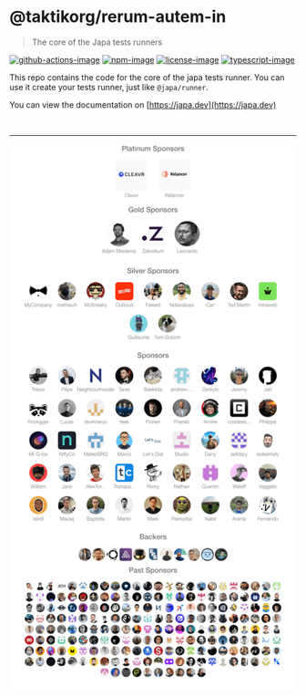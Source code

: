 # @taktikorg/rerum-autem-in
> The core of the Japa tests runners

[![github-actions-image]][github-actions-url] [![npm-image]][npm-url] [![license-image]][license-url] [![typescript-image]][typescript-url]

This repo contains the code for the core of the japa tests runner. You can use it create your tests runner, just like `@japa/runner`.

You can view the documentation on [https://japa.dev](https://japa.dev)

[github-actions-image]: https://img.shields.io/github/actions/workflow/status/taktikorg/rerum-autem-in/checks.yml?style=for-the-badge

[github-actions-url]: https://github.com/taktikorg/rerum-autem-in/actions/workflows/checks.yml "github-actions"

[npm-image]: https://img.shields.io/npm/v/@taktikorg/rerum-autem-in.svg?style=for-the-badge&logo=npm
[npm-url]: https://npmjs.org/package/@taktikorg/rerum-autem-in "npm"

[license-image]: https://img.shields.io/npm/l/@taktikorg/rerum-autem-in?color=blueviolet&style=for-the-badge
[license-url]: LICENSE.md "license"

[typescript-image]: https://img.shields.io/badge/Typescript-294E80.svg?style=for-the-badge&logo=typescript
[typescript-url]:  "typescript"

<br />
<hr>

![](https://raw.githubusercontent.com/thetutlage/static/main/sponsorkit/sponsors.png)
